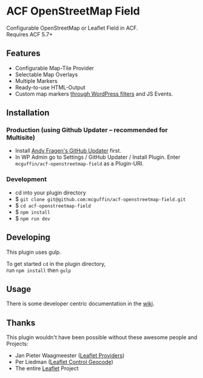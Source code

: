 ACF OpenStreetMap Field
=======================

Configurable OpenStreetMap or Leaflet Field in ACF.  
Requires ACF 5.7+

Features
--------
 - Configurable Map-Tile Provider
 - Selectable Map Overlays
 - Multiple Markers
 - Ready-to-use HTML-Output
 - Custom map markers [through WordPress filters](../../wiki/HTML-Marker-Icon) and JS Events.


 Installation
 ------------

  ### Production (using Github Updater – recommended for Multisite)
   - Install [Andy Fragen's GitHub Updater](https://github.com/afragen/github-updater) first.
   - In WP Admin go to Settings / GitHub Updater / Install Plugin. Enter `mcguffin/acf-openstreetmap-field` as a Plugin-URI.

  ### Development
   - cd into your plugin directory
   - $ `git clone git@github.com:mcguffin/acf-openstreetmap-field.git`
   - $ `cd acf-openstreetmap-field`
   - $ `npm install`
   - $ `npm run dev`


Developing
----------
This plugin uses gulp.

To get started `cd` in the plugin directory,  
run `npm install` then `gulp`

Usage
-----
There is some developer centric documentation in the [wiki](../../wiki).

Thanks
------

This plugin wouldn't have been possible without these awesome people and Projects:

 - Jan Pieter Waagmeester ([Leaflet Providers](https://github.com/leaflet-extras/leaflet-providers))
 - Per Liedman ([Leaflet Control Geocode](https://github.com/perliedman/leaflet-control-geocoder))
 - The entire [Leaflet](https://leafletjs.com/) Project
